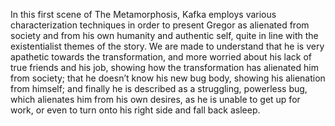 In this first scene of The Metamorphosis, Kafka employs various characterization techniques in order to present Gregor as alienated from society and from his own humanity and authentic self, quite in line with the existentialist themes of the story. We are made to understand that he is very apathetic towards the transformation, and more worried about his lack of true friends and his job, showing how the transformation has alienated him from society; that he doesn’t know his new bug body, showing his alienation from himself; and finally he is described as a struggling, powerless bug, which alienates him from his own desires, as he is unable to get up for work, or even to turn onto his right side and fall back asleep.